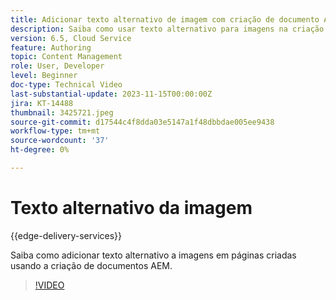 ```yaml
---
title: Adicionar texto alternativo de imagem com criação de documento AEM
description: Saiba como usar texto alternativo para imagens na criação de documentos.
version: 6.5, Cloud Service
feature: Authoring
topic: Content Management
role: User, Developer
level: Beginner
doc-type: Technical Video
last-substantial-update: 2023-11-15T00:00:00Z
jira: KT-14488
thumbnail: 3425721.jpeg
source-git-commit: d17544c4f8dda03e5147a1f48dbbdae005ee9438
workflow-type: tm+mt
source-wordcount: '37'
ht-degree: 0%

---
```



# Texto alternativo da imagem

{{edge-delivery-services}}

Saiba como adicionar texto alternativo a imagens em páginas criadas usando a criação de documentos AEM.

>[!VIDEO](https://video.tv.adobe.com/v/3425721/?learn=on)
